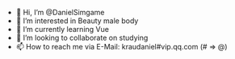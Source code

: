 - 👋 Hi, I’m @DanielSimgame
- 👀 I’m interested in Beauty male body
- 🌱 I’m currently learning Vue
- 💞️ I’m looking to collaborate on studying
- 📫 How to reach me via E-Mail: kraudaniel#vip.qq.com (# => @)

<!---
DanielSimgame/DanielSimgame is a ✨ special ✨ repository because its `README.md` (this file) appears on your GitHub profile.
You can click the Preview link to take a look at your changes.
--->
